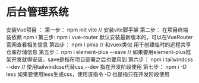 # 后台管理系统

安装Vue项目  ：
第一步： npm init vite // 安装vite脚手架
第二步： 在项目终端装依赖 npm i
第三步:  npm i vue-router  默认安装最新版本的，可以在VueRouter官网查看相关信息
第四步： npm i pinia // 和vuex类似  用于创建临时的远程共享仓库存储信息
第五步： npm i element-plus --save  // 如果要用element-plus框架开发就得安装，save是指在项目部署之后也要用到
第六步： npm i tailwindcss --dev // 使用tailwindcss代替css,--dev  指在开发阶段使用
第七步： npm i -D less  如果要使用less生成css，使用该指令 -D 也是指只在开发阶段使用